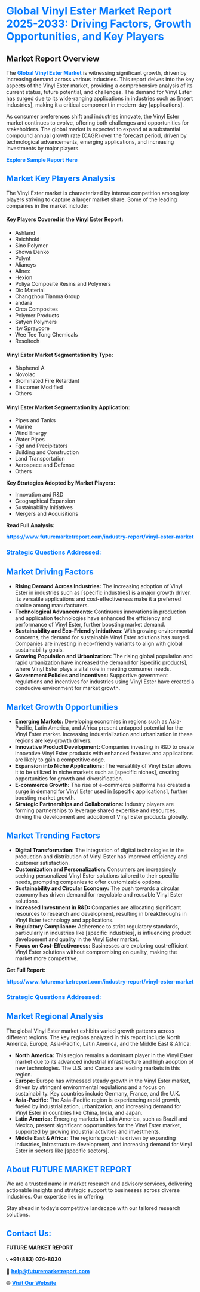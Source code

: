 <h1 style="color: #007BFF;">Global Vinyl Ester Market Report 2025-2033: Driving Factors, Growth Opportunities, and Key Players</h1>

<section id="overview">
<h2>Market Report Overview</h2>
<p>The <a href="https://www.futuremarketreport.com/industry-report/vinyl-ester-market" style="color: #007BFF; text-decoration: none;"><strong>Global Vinyl Ester Market</strong></a> is witnessing significant growth, driven by increasing demand across various industries. This report delves into the key aspects of the Vinyl Ester market, providing a comprehensive analysis of its current status, future potential, and challenges. The demand for Vinyl Ester has surged due to its wide-ranging applications in industries such as [insert industries], making it a critical component in modern-day [applications].</p>
<p>As consumer preferences shift and industries innovate, the Vinyl Ester market continues to evolve, offering both challenges and opportunities for stakeholders. The global market is expected to expand at a substantial compound annual growth rate (CAGR) over the forecast period, driven by technological advancements, emerging applications, and increasing investments by major players.</p>
</section>

<section id="overview">
<p><a href="https://www.futuremarketreport.com/request-sample/reportId=31136" style="color: #007BFF; text-decoration: none;"><strong>Explore Sample Report Here</strong></a></p>
</section>

<section id="key-players">
<h2 style="color: #007BFF;">Market Key Players Analysis</h2>
<p>The Vinyl Ester market is characterized by intense competition among key players striving to capture a larger market share. Some of the leading companies in the market include:</p>
<h4>Key Players Covered in the Vinyl Ester Report:</h4>
<ul><li>Ashland</li><li>Reichhold</li><li>Sino Polymer</li><li>Showa Denko</li><li>Polynt</li><li>Aliancys</li><li>Allnex</li><li>Hexion</li><li>Poliya Composite Resins and Polymers</li><li>Dic Material</li><li>Changzhou Tianma Group</li><li>andara</li><li>Orca Composites</li><li>Polymer Products</li><li>Satyen Polymers</li><li>Itw Spraycore</li><li>Wee Tee Tong Chemicals</li><li>Resoltech</li></ul>
<h4>Vinyl Ester Market Segmentation by Type:</h4>
<ul><li>Bisphenol A</li><li>Novolac</li><li>Brominated Fire Retardant</li><li>Elastomer Modified</li><li>Others</li></ul>

<h4>Vinyl Ester Market Segmentation by Application:</h4>
<ul><li>Pipes and Tanks</li><li>Marine</li><li>Wind Energy</li><li>Water Pipes</li><li>Fgd and Precipitators</li><li>Building and Construction</li><li>Land Transportation</li><li>Aerospace and Defense</li><li>Others</li></ul>
<p><strong>Key Strategies Adopted by Market Players:</strong></p>
<ul>
<li>Innovation and R&D</li>
<li>Geographical Expansion</li>
<li>Sustainability Initiatives</li>
<li>Mergers and Acquisitions</li>
</ul>
</section>

<section>
<p><strong>Read Full Analysis: </strong></p><a href="https://www.futuremarketreport.com/industry-report/vinyl-ester-market" style="color: #007BFF; text-decoration: none;"><strong>https://www.futuremarketreport.com/industry-report/vinyl-ester-market</strong></a>
<h3 style="color: #007BFF;">Strategic Questions Addressed:</h3>
</section>

<section id="driving-factors">
<h2 style="color: #007BFF;">Market Driving Factors</h2>
<ul>
<li><strong>Rising Demand Across Industries:</strong> The increasing adoption of Vinyl Ester in industries such as [specific industries] is a major growth driver. Its versatile applications and cost-effectiveness make it a preferred choice among manufacturers.</li>
<li><strong>Technological Advancements:</strong> Continuous innovations in production and application technologies have enhanced the efficiency and performance of Vinyl Ester, further boosting market demand.</li>
<li><strong>Sustainability and Eco-Friendly Initiatives:</strong> With growing environmental concerns, the demand for sustainable Vinyl Ester solutions has surged. Companies are investing in eco-friendly variants to align with global sustainability goals.</li>
<li><strong>Growing Population and Urbanization:</strong> The rising global population and rapid urbanization have increased the demand for [specific products], where Vinyl Ester plays a vital role in meeting consumer needs.</li>
<li><strong>Government Policies and Incentives:</strong> Supportive government regulations and incentives for industries using Vinyl Ester have created a conducive environment for market growth.</li>
</ul>
</section>

<section id="growth-opportunities">
<h2 style="color: #007BFF;">Market Growth Opportunities</h2>
<ul>
<li><strong>Emerging Markets:</strong> Developing economies in regions such as Asia-Pacific, Latin America, and Africa present untapped potential for the Vinyl Ester market. Increasing industrialization and urbanization in these regions are key growth drivers.</li>
<li><strong>Innovative Product Development:</strong> Companies investing in R&D to create innovative Vinyl Ester products with enhanced features and applications are likely to gain a competitive edge.</li>
<li><strong>Expansion into Niche Applications:</strong> The versatility of Vinyl Ester allows it to be utilized in niche markets such as [specific niches], creating opportunities for growth and diversification.</li>
<li><strong>E-commerce Growth:</strong> The rise of e-commerce platforms has created a surge in demand for Vinyl Ester used in [specific applications], further boosting market growth.</li>
<li><strong>Strategic Partnerships and Collaborations:</strong> Industry players are forming partnerships to leverage shared expertise and resources, driving the development and adoption of Vinyl Ester products globally.</li>
</ul>
</section>

<section id="trending-factors">
<h2 style="color: #007BFF;">Market Trending Factors</h2>
<ul>
<li><strong>Digital Transformation:</strong> The integration of digital technologies in the production and distribution of Vinyl Ester has improved efficiency and customer satisfaction.</li>
<li><strong>Customization and Personalization:</strong> Consumers are increasingly seeking personalized Vinyl Ester solutions tailored to their specific needs, prompting companies to offer customizable options.</li>
<li><strong>Sustainability and Circular Economy:</strong> The push towards a circular economy has driven demand for recyclable and reusable Vinyl Ester solutions.</li>
<li><strong>Increased Investment in R&D:</strong> Companies are allocating significant resources to research and development, resulting in breakthroughs in Vinyl Ester technology and applications.</li>
<li><strong>Regulatory Compliance:</strong> Adherence to strict regulatory standards, particularly in industries like [specific industries], is influencing product development and quality in the Vinyl Ester market.</li>
<li><strong>Focus on Cost-Effectiveness:</strong> Businesses are exploring cost-efficient Vinyl Ester solutions without compromising on quality, making the market more competitive.</li>
</ul>
</section>

<section>
<p><strong>Get Full Report: </strong></p><a href="https://www.futuremarketreport.com/industry-report/vinyl-ester-market" style="color: #007BFF; text-decoration: none;"><strong>https://www.futuremarketreport.com/industry-report/vinyl-ester-market</strong></a>
<h3 style="color: #007BFF;">Strategic Questions Addressed:</h3>
</section>


<section id="regional-analysis">
<h2 style="color: #007BFF;">Market Regional Analysis</h2>
<p>The global Vinyl Ester market exhibits varied growth patterns across different regions. The key regions analyzed in this report include North America, Europe, Asia-Pacific, Latin America, and the Middle East & Africa:</p>
<ul>
<li><strong>North America:</strong> This region remains a dominant player in the Vinyl Ester market due to its advanced industrial infrastructure and high adoption of new technologies. The U.S. and Canada are leading markets in this region.</li>
<li><strong>Europe:</strong> Europe has witnessed steady growth in the Vinyl Ester market, driven by stringent environmental regulations and a focus on sustainability. Key countries include Germany, France, and the U.K.</li>
<li><strong>Asia-Pacific:</strong> The Asia-Pacific region is experiencing rapid growth, fueled by industrialization, urbanization, and increasing demand for Vinyl Ester in countries like China, India, and Japan.</li>
<li><strong>Latin America:</strong> Emerging markets in Latin America, such as Brazil and Mexico, present significant opportunities for the Vinyl Ester market, supported by growing industrial activities and investments.</li>
<li><strong>Middle East & Africa:</strong> The region’s growth is driven by expanding industries, infrastructure development, and increasing demand for Vinyl Ester in sectors like [specific sectors].</li>
</ul>
</section>

<footer>
<h2 style="color: #007BFF;">About FUTURE MARKET REPORT</h2>
<p>We are a trusted name in market research and advisory services, delivering actionable insights and strategic support to businesses across diverse industries. Our expertise lies in offering:</p>

<p>Stay ahead in today’s competitive landscape with our tailored research solutions.</p>

<h2 style="color: #007BFF;">Contact Us:</h2>
<p><strong>FUTURE MARKET REPORT</strong></p>
<p>📞 <strong>+91 (883) 074-8030</strong></p>
<p>📧 <strong><a href="mailto:help@futuremarketreport.com" style="color: #007BFF;">help@futuremarketreport.com</a></strong></p>
<p>🌐 <strong><a href="https://www.futuremarketreport.com/" style="color: #007BFF;">Visit Our Website</a></strong></p>
</footer>